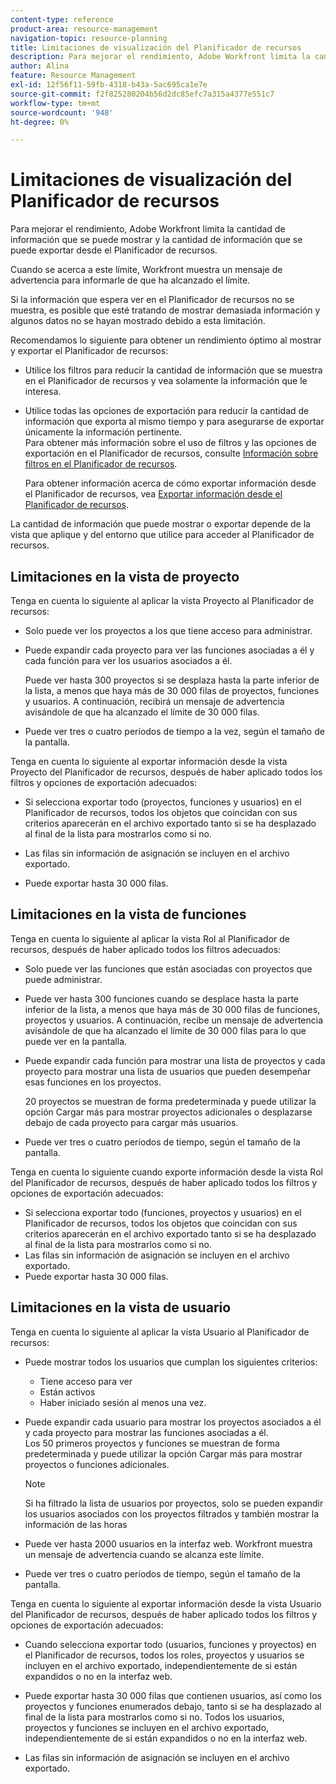 ```yaml
---
content-type: reference
product-area: resource-management
navigation-topic: resource-planning
title: Limitaciones de visualización del Planificador de recursos
description: Para mejorar el rendimiento, Adobe Workfront limita la cantidad de información que se puede mostrar y la cantidad de información que se puede exportar desde el Planificador de recursos.
author: Alina
feature: Resource Management
exl-id: 12f56f11-59fb-4318-b43a-5ac695ca1e7e
source-git-commit: f2f825280204b56d2dc85efc7a315a4377e551c7
workflow-type: tm+mt
source-wordcount: '948'
ht-degree: 0%

---
```


# Limitaciones de visualización del Planificador de recursos

Para mejorar el rendimiento, Adobe Workfront limita la cantidad de información que se puede mostrar y la cantidad de información que se puede exportar desde el Planificador de recursos.

Cuando se acerca a este límite, Workfront muestra un mensaje de advertencia para informarle de que ha alcanzado el límite.

Si la información que espera ver en el Planificador de recursos no se muestra, es posible que esté tratando de mostrar demasiada información y algunos datos no se hayan mostrado debido a esta limitación.

Recomendamos lo siguiente para obtener un rendimiento óptimo al mostrar y exportar el Planificador de recursos:

* Utilice los filtros para reducir la cantidad de información que se muestra en el Planificador de recursos y vea solamente la información que le interesa.
* Utilice todas las opciones de exportación para reducir la cantidad de información que exporta al mismo tiempo y para asegurarse de exportar únicamente la información pertinente.\
  Para obtener más información sobre el uso de filtros y las opciones de exportación en el Planificador de recursos, consulte [Información sobre filtros en el Planificador de recursos](../../resource-mgmt/resource-planning/filter-resource-planner.md).

  Para obtener información acerca de cómo exportar información desde el Planificador de recursos, vea [Exportar información desde el Planificador de recursos](../../resource-mgmt/resource-planning/export-resource-planner.md).

La cantidad de información que puede mostrar o exportar depende de la vista que aplique y del entorno que utilice para acceder al Planificador de recursos.

## Limitaciones en la vista de proyecto

Tenga en cuenta lo siguiente al aplicar la vista Proyecto al Planificador de recursos:

* Solo puede ver los proyectos a los que tiene acceso para administrar.
* Puede expandir cada proyecto para ver las funciones asociadas a él y cada función para ver los usuarios asociados a él.

  Puede ver hasta 300 proyectos si se desplaza hasta la parte inferior de la lista, a menos que haya más de 30 000 filas de proyectos, funciones y usuarios. A continuación, recibirá un mensaje de advertencia avisándole de que ha alcanzado el límite de 30 000 filas.

* Puede ver tres o cuatro períodos de tiempo a la vez, según el tamaño de la pantalla.

Tenga en cuenta lo siguiente al exportar información desde la vista Proyecto del Planificador de recursos, después de haber aplicado todos los filtros y opciones de exportación adecuados:

* Si selecciona exportar todo (proyectos, funciones y usuarios) en el Planificador de recursos, todos los objetos que coincidan con sus criterios aparecerán en el archivo exportado tanto si se ha desplazado al final de la lista para mostrarlos como si no.
* Las filas sin información de asignación se incluyen en el archivo exportado.

* Puede exportar hasta 30 000 filas.

## Limitaciones en la vista de funciones

Tenga en cuenta lo siguiente al aplicar la vista Rol al Planificador de recursos, después de haber aplicado todos los filtros adecuados:

* Solo puede ver las funciones que están asociadas con proyectos que puede administrar.

* Puede ver hasta 300 funciones cuando se desplace hasta la parte inferior de la lista, a menos que haya más de 30 000 filas de funciones, proyectos y usuarios. A continuación, recibe un mensaje de advertencia avisándole de que ha alcanzado el límite de 30 000 filas para lo que puede ver en la pantalla.
* Puede expandir cada función para mostrar una lista de proyectos y cada proyecto para mostrar una lista de usuarios que pueden desempeñar esas funciones en los proyectos.

  20 proyectos se muestran de forma predeterminada y puede utilizar la opción Cargar más para mostrar proyectos adicionales o desplazarse debajo de cada proyecto para cargar más usuarios.

* Puede ver tres o cuatro períodos de tiempo, según el tamaño de la pantalla.

Tenga en cuenta lo siguiente cuando exporte información desde la vista Rol del Planificador de recursos, después de haber aplicado todos los filtros y opciones de exportación adecuados:

* Si selecciona exportar todo (funciones, proyectos y usuarios) en el Planificador de recursos, todos los objetos que coincidan con sus criterios aparecerán en el archivo exportado tanto si se ha desplazado al final de la lista para mostrarlos como si no.
* Las filas sin información de asignación se incluyen en el archivo exportado.
* Puede exportar hasta 30 000 filas.

## Limitaciones en la vista de usuario

Tenga en cuenta lo siguiente al aplicar la vista Usuario al Planificador de recursos:

* Puede mostrar todos los usuarios que cumplan los siguientes criterios:

   * Tiene acceso para ver
   * Están activos
   * Haber iniciado sesión al menos una vez.

* Puede expandir cada usuario para mostrar los proyectos asociados a él y cada proyecto para mostrar las funciones asociadas a él.\
  Los 50 primeros proyectos y funciones se muestran de forma predeterminada y puede utilizar la opción Cargar más para mostrar proyectos o funciones adicionales.

  >[!NOTE]
  >
  >Si ha filtrado la lista de usuarios por proyectos, solo se pueden expandir los usuarios asociados con los proyectos filtrados y también mostrar la información de las horas

* Puede ver hasta 2000 usuarios en la interfaz web. Workfront muestra un mensaje de advertencia cuando se alcanza este límite.
* Puede ver tres o cuatro períodos de tiempo, según el tamaño de la pantalla.

Tenga en cuenta lo siguiente al exportar información desde la vista Usuario del Planificador de recursos, después de haber aplicado todos los filtros y opciones de exportación adecuados:

* Cuando selecciona exportar todo (usuarios, funciones y proyectos) en el Planificador de recursos, todos los roles, proyectos y usuarios se incluyen en el archivo exportado, independientemente de si están expandidos o no en la interfaz web.

* Puede exportar hasta 30 000 filas que contienen usuarios, así como los proyectos y funciones enumerados debajo, tanto si se ha desplazado al final de la lista para mostrarlos como si no. Todos los usuarios, proyectos y funciones se incluyen en el archivo exportado, independientemente de si están expandidos o no en la interfaz web.
* Las filas sin información de asignación se incluyen en el archivo exportado.
